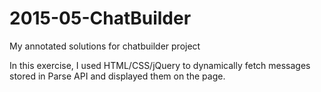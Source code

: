 # 2015-05-ChatBuilder
My annotated solutions for chatbuilder project

In this exercise, I used HTML/CSS/jQuery to dynamically fetch messages stored in Parse API and displayed them on the page. 
